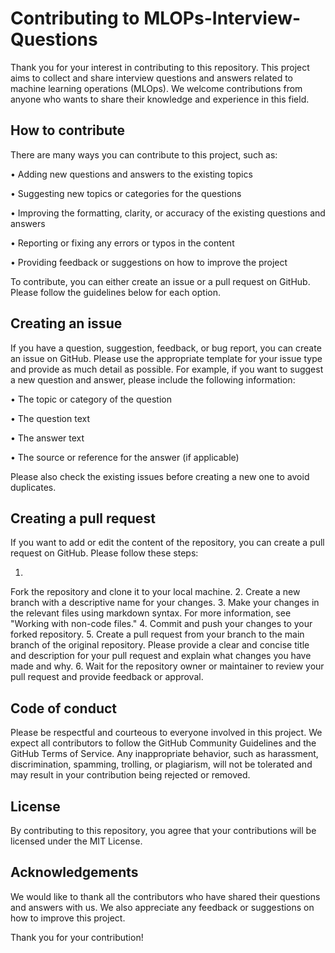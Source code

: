 # Contributing to MLOPs-Interview-Questions
Thank you for your interest in contributing to this repository. This project aims to collect and share interview questions and answers related to machine learning operations (MLOps). We welcome contributions from anyone who wants to share their knowledge and experience in this field.

## How to contribute
There are many ways you can contribute to this project, such as:

•  Adding new questions and answers to the existing topics

•  Suggesting new topics or categories for the questions

•  Improving the formatting, clarity, or accuracy of the existing questions and answers

•  Reporting or fixing any errors or typos in the content

•  Providing feedback or suggestions on how to improve the project

To contribute, you can either create an issue or a pull request on GitHub. Please follow the guidelines below for each option.

## Creating an issue
If you have a question, suggestion, feedback, or bug report, you can create an issue on GitHub. Please use the appropriate template for your issue type and provide as much detail as possible. For example, if you want to suggest a new question and answer, please include the following information:

•  The topic or category of the question

•  The question text

•  The answer text

•  The source or reference for the answer (if applicable)

Please also check the existing issues before creating a new one to avoid duplicates.

## Creating a pull request
If you want to add or edit the content of the repository, you can create a pull request on GitHub. Please follow these steps:

1. 
Fork the repository and clone it to your local machine.
2. 
Create a new branch with a descriptive name for your changes.
3. 
Make your changes in the relevant files using markdown syntax. For more information, see "Working with non-code files."
4. 
Commit and push your changes to your forked repository.
5. 
Create a pull request from your branch to the main branch of the original repository. Please provide a clear and concise title and description for your pull request and explain what changes you have made and why.
6. 
Wait for the repository owner or maintainer to review your pull request and provide feedback or approval.

## Code of conduct
Please be respectful and courteous to everyone involved in this project. We expect all contributors to follow the GitHub Community Guidelines and the GitHub Terms of Service. Any inappropriate behavior, such as harassment, discrimination, spamming, trolling, or plagiarism, will not be tolerated and may result in your contribution being rejected or removed.

## License
By contributing to this repository, you agree that your contributions will be licensed under the MIT License.

## Acknowledgements
We would like to thank all the contributors who have shared their questions and answers with us. We also appreciate any feedback or suggestions on how to improve this project.

Thank you for your contribution! 
